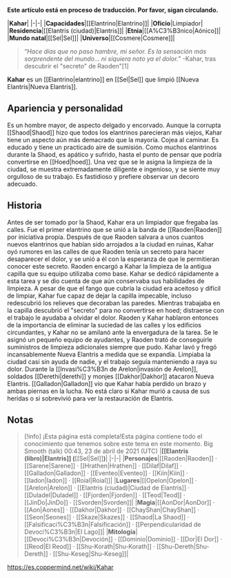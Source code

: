 **Este artículo está en proceso de traducción. Por favor, sigan circulando.**


|**Kahar**|
|-|-|
|**Capacidades**|[[Elantrino\|Elantrino]]|
|**Oficio**|Limpiador|
|**Residencia**|[[Elantris (ciudad)\|Elantris]]|
|**Etnia**|[[A%C3%B3nico\|Aónico]]|
|**Mundo natal**|[[Sel\|Sel]]|
|**Universo**|[[Cosmere\|Cosmere]]|

>“*Hace días que no paso hambre, mi señor. Es la sensación más sorprendente del mundo... ni siquiera noto ya el dolor.*”
\-Kahar, tras descubrir el "secreto" de Raoden"[1]


**Kahar** es un [[Elantrino\|elantrino]] en [[Sel\|Sel]] que limpió [[Nueva Elantris\|Nueva Elantris]].

## Apariencia y personalidad
Es un hombre mayor, de aspecto delgado y encorvado. Aunque la corrupta [[Shaod\|Shaod]] hizo que todos los elantrinos parecieran más viejos, Kahar tiene un aspecto aún más demacrado que la mayoría. Cojea al caminar.
Es educado y tiene un practicado aire de sumisión. Como muchos elantrinos durante la Shaod, es apático y sufrido, hasta el punto de pensar que podría convertirse en [[Hoed\|hoed]]. Una vez que se le asigna la limpieza de la ciudad, se muestra extremadamente diligente e ingenioso, y se siente muy orgulloso de su trabajo. Es fastidioso y prefiere observar un decoro adecuado.

## Historia
Antes de ser tomado por la Shaod, Kahar era un limpiador que fregaba las calles.
Fue el primer elantrino que se unió a la banda de [[Raoden\|Raoden]] por iniciativa propia. Después de que Raoden salvara a unos cuantos nuevos elantrinos que habían sido arrojados a la ciudad en ruinas, Kahar oyó rumores en las calles de que Raoden tenía un secreto para hacer desaparecer el dolor, y se unió a él con la esperanza de que le permitieran conocer este secreto.
Raoden encargó a Kahar la limpieza de la antigua capilla que su equipo utilizaba como base. Kahar se dedicó rápidamente a esta tarea y se dio cuenta de que aún conservaba sus habilidades de limpieza. A pesar de que el fango que cubría la ciudad era aceitoso y difícil de limpiar, Kahar fue capaz de dejar la capilla impecable, incluso redescubrió los relieves que decoraban las paredes. Mientras trabajaba en la capilla descubrió el "secreto" para no convertirse en hoed; distraerse con el trabajo le ayudaba a olvidar el dolor.
Raoden y Kahar hablaron entonces de la importancia de eliminar la suciedad de las calles y los edificios circundantes, y Kahar no se amilanó ante la envergadura de la tarea. Se le asignó un pequeño equipo de ayudantes, y Raoden trató de conseguirle suministros de limpieza adicionales siempre que pudo. Kahar lavó y fregó incansablemente Nueva Elantris a medida que se expandía. Limpiaba la ciudad casi sin ayuda de nadie, y el trabajo seguía manteniendo a raya su dolor.
Durante la [[Invasi%C3%B3n de Arelon\|invasión de Arelon]], soldados [[Derethi\|derethi]] y monjes [[Dakhor\|Dakhor]] atacaron Nueva Elantris. [[Galladon\|Galladon]] vio que Kahar había perdido un brazo y ambas piernas en la lucha. No está claro si Kahar murió a causa de sus heridas o si sobrevivió para ver la restauración de Elantris.

## Notas

> [!info] ¡Esta página está completa!Esta página contiene todo el conocimiento que tenemos sobre este tema en este momento.
Big Smooth (talk) 00:43, 23 de abril de 2021 (UTC)
|**[[Elantris (libro)\|Elantris]] (**[[Sel\|Sel]]**)**|
|-|-|
|**Personajes**|[[Raoden\|Raoden]] · [[Sarene\|Sarene]] · [[Hrathen\|Hrathen]] · [[Dilaf\|Dilaf]] · [[Galladon\|Galladon]] · [[Eventeo\|Eventeo]] · [[Kiin\|Kiin]] · [[Iadon\|Iadon]] · [[Roial\|Roial]]|
|**Lugares**|[[Opelon\|Opelon]] · [[Arelon\|Arelon]] · [[Elantris (ciudad)\|Ciudad de Elantris]] · [[Duladel\|Duladel]] · [[Fjorden\|Fjorden]] · [[Teod\|Teod]] · [[JinDo\|JinDo]] · [[Svorden\|Svorden]]|
|**Magia**|[[AonDor\|AonDor]] · [[Aon\|Aones]] · [[Dakhor\|Dakhor]] · [[ChayShan\|ChayShan]] · [[Seon\|Seones]] · [[Skaze\|Skazes]] · [[Shaod\|La Shaod]] · [[Falsificaci%C3%B3n\|Falsificación]] · [[Perpendicularidad de Devoci%C3%B3n\|El Lago]]|
|**Mitología**|[[Devoci%C3%B3n\|Devoción]] · [[Dominio\|Dominio]] · [[Dor\|El Dor]] · [[Reod\|El Reod]] · [[Shu-Korath\|Shu-Korath]] · [[Shu-Dereth\|Shu-Dereth]] · [[Shu-Keseg\|Shu-Keseg]]|



https://es.coppermind.net/wiki/Kahar